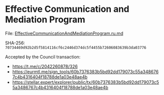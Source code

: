 # Effective Communication and Mediation Program

File: [EffectiveCommunicationAndMediationProgram.ru.md](EffectiveCommunicationAndMediationProgram.ru.md)

SHA-256: `70734469d92b2d5f5814116cf6c2446d374dc5f4455b72606083639b3da03776`

Accepted by the Council transaction:
* https://t.me/c/2042260878/326
* https://eurmtl.me/sign_tools/60b7376383b5bd92dd179073c55a3486767c4b4316404f18788de1a03e48ae4b
* https://stellar.expert/explorer/public/tx/60b7376383b5bd92dd179073c55a3486767c4b4316404f18788de1a03e48ae4b
